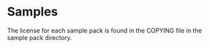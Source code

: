 Samples
=======

The license for each sample pack is found in the COPYING
file in the sample pack directory.
